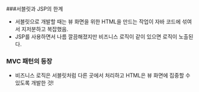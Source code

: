 ###서블릿과 JSP의 한계
- 서블릿으로 개발할 때는 뷰 화면을 위한 HTML을 만드는 작업이 자바 코드에 섞여서 지저분하고 복잡했음.
- JSP를 사용하면서 나름 깔끔해졌지만 비즈니스 로직이 같이 있으면 로직이 노출된다.

### MVC 패턴의 등장
- 비즈니스 로직은 서블릿처럼 다른 곳에서 처리하고 HTML은 뷰 화면에 집중할 수 있도록 개발한 것!